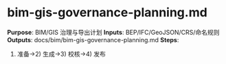 # bim-gis-governance-planning.md

**Purpose**: BIM/GIS 治理与导出计划
**Inputs**: BEP/IFC/GeoJSON/CRS/命名规则
**Outputs**: docs/bim/bim-gis-governance-planning.md
**Steps**:

1. 准备→2) 生成→3) 校核→4) 发布
